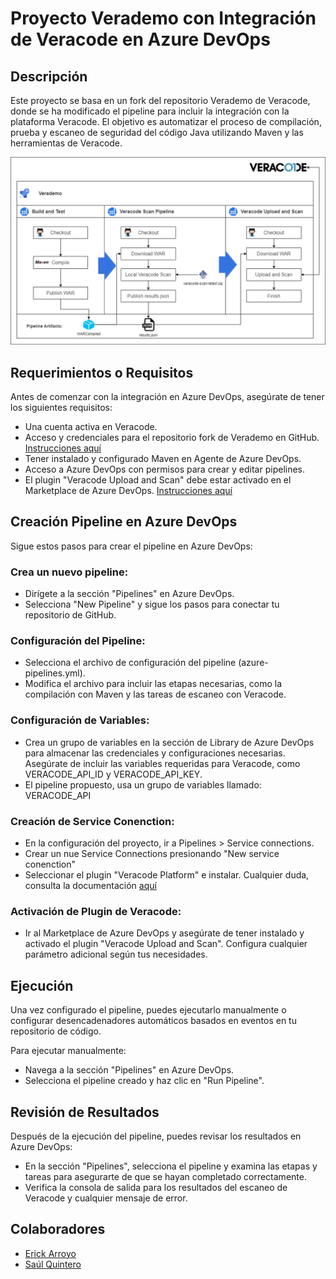 # Proyecto Verademo con Integración de Veracode en Azure DevOps

## Descripción

Este proyecto se basa en un fork del repositorio Verademo de Veracode, donde se ha modificado el pipeline para incluir la integración con la plataforma Veracode. El objetivo es automatizar el proceso de compilación, prueba y escaneo de seguridad del código Java utilizando Maven y las herramientas de Veracode.

![alt text](verademo-azuredevops-demo.drawio.png)

## Requerimientos o Requisitos
Antes de comenzar con la integración en Azure DevOps, asegúrate de tener los siguientes requisitos:

- Una cuenta activa en Veracode.
- Acceso y credenciales para el repositorio fork de Verademo en GitHub. [Instrucciones aquí](https://docs.veracode.com/r/c_api_credentials3)
- Tener instalado y configurado Maven en Agente de Azure DevOps.
- Acceso a Azure DevOps con permisos para crear y editar pipelines.
- El plugin "Veracode Upload and Scan" debe estar activado en el Marketplace de Azure DevOps. [Instrucciones aquí](https://docs.veracode.com/r/t_install_azure_devops_extension)

## Creación Pipeline en Azure DevOps

Sigue estos pasos para crear el pipeline en Azure DevOps:

### Crea un nuevo pipeline:

- Dirígete a la sección "Pipelines" en Azure DevOps.
- Selecciona "New Pipeline" y sigue los pasos para conectar tu repositorio de GitHub.

### Configuración del Pipeline:

- Selecciona el archivo de configuración del pipeline (azure-pipelines.yml).
- Modifica el archivo para incluir las etapas necesarias, como la compilación con Maven y las tareas de escaneo con Veracode.


### Configuración de Variables:

- Crea un grupo de variables en la sección de Library de Azure DevOps para almacenar las credenciales y configuraciones necesarias. Asegúrate de incluir las variables requeridas para Veracode, como VERACODE_API_ID y VERACODE_API_KEY.
- El pipeline propuesto, usa un grupo de variables llamado: VERACODE_API

### Creación de Service Conenction:

- En la configuración del proyecto, ir a Pipelines > Service connections.
- Crear un nue Service Connections presionando "New service conenction"
- Seleccionar el plugin "Veracode Platform" e instalar. Cualquier duda, consulta la documentación [aquí](https://docs.veracode.com/r/Create_a_Service_Connection_in_Azure_DevOps)

### Activación de Plugin de Veracode:

- Ir al Marketplace de Azure DevOps y asegúrate de tener instalado y activado el plugin "Veracode Upload and Scan". Configura cualquier parámetro adicional según tus necesidades.

## Ejecución

Una vez configurado el pipeline, puedes ejecutarlo manualmente o configurar desencadenadores automáticos basados en eventos en tu repositorio de código.

Para ejecutar manualmente:

- Navega a la sección "Pipelines" en Azure DevOps.
- Selecciona el pipeline creado y haz clic en "Run Pipeline".

## Revisión de Resultados

Después de la ejecución del pipeline, puedes revisar los resultados en Azure DevOps:

- En la sección "Pipelines", selecciona el pipeline y examina las etapas y tareas para asegurarte de que se hayan completado correctamente.
- Verifica la consola de salida para los resultados del escaneo de Veracode y cualquier mensaje de error.

## Colaboradores
- [Erick Arroyo](https://github.com/erickarroyo1)
- [Saúl Quintero](https://github.com/saqpsaqp)